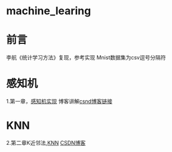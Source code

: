 # machine_learing
# 前言
李航《统计学习方法》复现，参考实现
Mnist数据集为csv逗号分隔符
# 感知机
1.第一章，[感知机实现](https://github.com/CaiWZ/machine_learing/blob/master/perceptron.py)
博客讲解[csnd博客链接](https://blog.csdn.net/qq_37492509/article/details/108304863)
# KNN
2.第二章K近邻法,[KNN](https://github.com/CaiWZ/machine_learing/blob/master/KNN.py)
[CSDN博客]()

